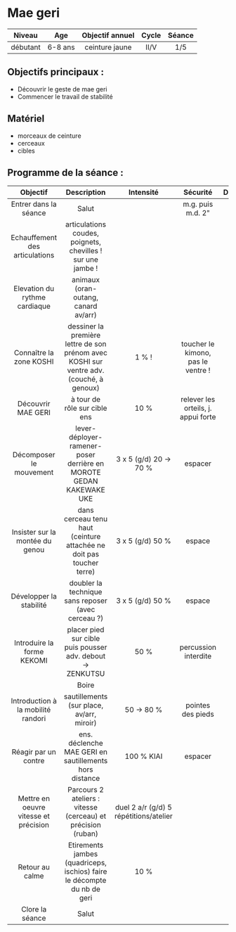 # Mae geri

|Niveau | Age | Objectif annuel | Cycle | Séance |
|:-:|:-:|:-:|:-:|:-:|
|débutant | 6-8 ans | ceinture jaune | II/V | 1/5 |

## Objectifs principaux :
- Découvrir le geste de mae geri
- Commencer le travail de stabilité

## Matériel
- morceaux de ceinture
- cerceaux
- cibles

## Programme de la séance :

| Objectif | Description | Intensité | Sécurité | Durée |
|:-:|:-:|:-:|:-:|:-:|
| Entrer dans la séance| Salut |  | m.g. puis m.d. 2"| 2' |
| Echauffement des articulations | articulations coudes, poignets, chevilles  ! sur une jambe ! | | | 2' |
| Elevation du rythme cardiaque | animaux (oran-outang, canard av/arr) | | | 2' |
| Connaître la zone KOSHI | dessiner la première lettre de son prénom avec KOSHI sur ventre adv. (couché, à genoux) | 1 % ! | toucher le kimono, pas le ventre ! | 5' |
| Découvrir MAE GERI | à tour de rôle sur cible ens | 10 % | relever les orteils, j. appui forte | 3' |
| Décomposer le mouvement | lever-déployer-ramener-poser derrière en MOROTE GEDAN KAKEWAKE UKE | 3 x 5 (g/d) 20 &rarr; 70 % | espacer | 5' |
| Insister sur la montée du genou | dans cerceau tenu haut (ceinture attachée ne doit pas toucher terre) | 3 x 5 (g/d) 50 % | espace | 3' | 
| Développer la stabilité | doubler la technique sans reposer (avec cerceau ?) |  3 x 5 (g/d) 50 % | espace | 3' |
| Introduire la forme KEKOMI | placer pied sur cible puis pousser adv. debout &rarr; ZENKUTSU | 50 % | percussion interdite | 3' |
| | Boire | |
| Introduction à la mobilité randori | sautillements (sur place, av/arr, miroir) | 50 &rarr; 80 % | pointes des pieds | 5' |
| Réagir par un contre | ens. déclenche MAE GERI en sautillements hors distance  | 100 % KIAI| espacer | 3' |
| Mettre en oeuvre vitesse et précision | Parcours 2 ateliers : vitesse (cerceau) et précision (ruban) | duel 2 a/r (g/d) 5 répétitions/atelier | | 6' |
| Retour au calme | Etirements jambes (quadriceps, ischios) faire le décompte du nb de geri| 10 % | | 3' |
| Clore la séance | Salut | | | 2' |